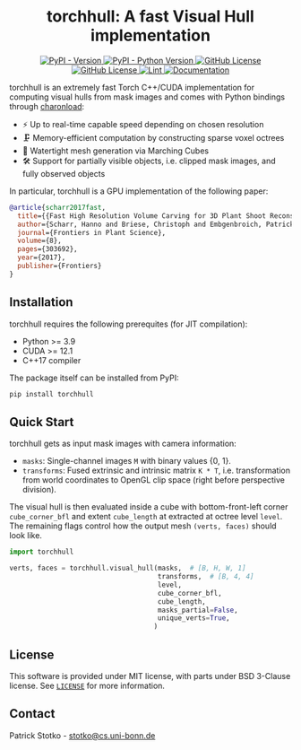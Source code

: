 <h1 align="center">torchhull: A fast Visual Hull implementation</h1>

<!-- start readme -->

<p align="center">
<a href="https://pypi.python.org/pypi/torchhull">
    <img alt="PyPI - Version" src="https://img.shields.io/pypi/v/torchhull">
</a>
<a href="https://pypi.python.org/pypi/torchhull">
    <img alt="PyPI - Python Version" src="https://img.shields.io/pypi/pyversions/torchhull">
</a>
<a href="https://github.com/vc-bonn/torchhull/blob/main/LICENSE">
    <img alt="GitHub License" src="https://img.shields.io/badge/License-MIT-green.svg"/>
</a>
<a href="https://github.com/vc-bonn/torchhull/blob/main/LICENSE">
    <img alt="GitHub License" src="https://img.shields.io/badge/License-BSD--3--Clause-green.svg"/>
</a>
<a href="https://github.com/vc-bonn/torchhull/actions/workflows/lint.yml">
    <img alt="Lint" src="https://github.com/vc-bonn/torchhull/actions/workflows/lint.yml/badge.svg">
</a>
<a href="https://vc-bonn.github.io/torchhull">
    <img alt="Documentation" src="https://img.shields.io/badge/docs-Latest-green.svg"/>
</a>
</p>


torchhull is an extremely fast Torch C++/CUDA implementation for computing visual hulls from mask images and comes with Python bindings through [charonload](https://github.com/vc-bonn/charonload):

- ⚡ Up to real-time capable speed depending on chosen resolution
- 🗜️ Memory-efficient computation by constructing sparse voxel octrees
- 🌊 Watertight mesh generation via Marching Cubes
- 🛠️ Support for partially visible objects, i.e. clipped mask images, and fully observed objects


In particular, torchhull is a GPU implementation of the following paper:

```bib
@article{scharr2017fast,
  title={{Fast High Resolution Volume Carving for 3D Plant Shoot Reconstruction}},
  author={Scharr, Hanno and Briese, Christoph and Embgenbroich, Patrick and Fischbach, Andreas and Fiorani, Fabio and M{\"u}ller-Linow, Mark},
  journal={Frontiers in Plant Science},
  volume={8},
  pages={303692},
  year={2017},
  publisher={Frontiers}
}
```


## Installation

torchhull requires the following prerequites (for JIT compilation):

- Python >= 3.9
- CUDA >= 12.1
- C++17 compiler

The package itself can be installed from PyPI:

```sh
pip install torchhull
```


## Quick Start

torchhull gets as input mask images with camera information:

- `masks`: Single-channel images `M` with binary values {0, 1}.
- `transforms`: Fused extrinsic and intrinsic matrix `K * T`, i.e. transformation from world coordinates to OpenGL clip space (right before perspective division).

The visual hull is then evaluated inside a cube with bottom-front-left corner `cube_corner_bfl` and extent `cube_length` at extracted at octree level `level`. The remaining flags control how the output mesh `(verts, faces)` should look like.

```python
import torchhull

verts, faces = torchhull.visual_hull(masks,  # [B, H, W, 1]
                                     transforms,  # [B, 4, 4]
                                     level,
                                     cube_corner_bfl,
                                     cube_length,
                                     masks_partial=False,
                                     unique_verts=True,
                                    )
```


## License

This software is provided under MIT license, with parts under BSD 3-Clause license. See [`LICENSE`](https://github.com/vc-bonn/torchhull/blob/main/LICENSE) for more information.


## Contact

Patrick Stotko - <a href="mailto:stotko@cs.uni-bonn.de">stotko@cs.uni-bonn.de</a><br/>

<!-- end readme -->
